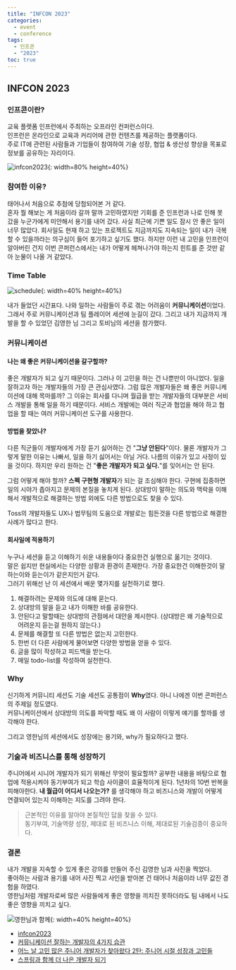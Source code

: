 ```yaml
---
title: "INFCON 2023"
categories:
  - event
  - conference
tags:
  - 인프콘
  - "2023"
toc: true
---
```


## INFCON 2023

### 인프콘이란?

교육 플랫폼 인프런에서 주최하는 오프라인 컨퍼런스이다.  
인프런은 온라인으로 교육과 커리어에 관한 컨텐츠를 제공하는 플랫폼이다.  
주로 IT에 관련된 사람들과 기업들이 참여하여 기술 성장, 협업 & 생산성 향상을 목표로 정보를 공유하는 자리이다.

![infcon2023](../../../assets/images/event/infcon/infcon2023.png){: width=80% height=40%}

### 참여한 이유?

태어나서 처음으로 추첨에 당첨되어본 거 같다.  
혼자 뭘 해보는 게 처음이라 갈까 말까 고민하였지만 기회를 준 인프런과 나로 인해 못 갔을 누군가에게 미안해서 용기를 내어 갔다.
사실 최근에 기쁜 일도 잠시 안 좋은 일이 너무 많았다. 회사일도 현재 하고 있는 프로젝트도 지금까지도 지속되는 일이 내가 극복할 수 있을까라는 의구심이 들어
포기하고 싶기도 했다.
하지만 이런 내 고민을 인프런이 알아버린 건지 이번 콘퍼런스에서는 내가 어떻게 헤쳐나가야 하는지 힌트를 준 것만 같아 눈물이 나올 거 같았다.

### Time Table

![schedule](../../../assets/images/event/infcon/schedule.png){: width=40% height=40%}

내가 들었던 시간표다. 나와 일하는 사람들이 주로 겪는 어려움이 **커뮤니케이션**이었다.
그래서 주로 커뮤니케이션과 팀 플레이어 세션에 눈길이 갔다. 그리고 내가 지금까지 개발을 할 수 있었던 김영한 님 그리고 토비님의 세션을 참가했다.

### 커뮤니케이션

#### 나는 왜 좋은 커뮤니케이션을 갈구할까?

좋은 개발자가 되고 싶기 때문이다. 그러나 이 고민을 하는 건 나뿐만이 아니었다. 일을 잘하고자 하는 개발자들의 가장 큰 관심사였다.
그럼 많은 개발자들은 왜 좋은 커뮤니케이션에 대해 목마를까? 그 이유는 회사를 다니며 월급을 받는 개발자들의 대부분은
서비스 개발을 통해 일을 하기 때문이다. 서비스 개발에는 여러 직군과 협업을 해야 하고 협업을 할 때는 여러 커뮤니케이션 도구를 사용한다.

#### 방법을 찾았나?

다른 직군들이 개발자에게 가장 듣기 싫어하는 건 "**그냥 안된다**"이다.
물론 개발자가 그렇게 말한 이유는 나빠서, 일을 하기 싫어서는 아닐 거다. 나름의 이유가 있고 사정이 있을 것이다. 하지만 우리 원하는 건 
"**좋은 개발자가 되고 싶다.**"를 잊어서는 안 된다.

그럼 어떻게 해야 할까? **스펙 구현형 개발자**가 되는 걸 조심해야 한다. 구현에 집중하면 일의 시야가 좁아지고 문제의 본질을 놓치게 된다.
상대방이 말하는 의도와 맥락을 이해해서 개발적으로 해결하는 방법 외에도 다른 방법으로도 찾을 수 있다.

Toss의 개발자들도 UX나 법무팀의 도움으로 개발로는 힘든것을 다른 방법으로 해결한 사례가 많다고 한다.

#### 회사일에 적용하기

누구나 세션을 듣고 이해하기 쉬운 내용들이다 중요한건 실행으로 옮기는 것이다.  
말은 쉽지만 현실에서는 다양한 상황과 환경이 존재한다. 가장 중요한건 이해한것이 말하는이와 듣는이가 같은지인거 같다.  
그러기 위해선 난 이 세션에서 배운 몇가지를 실천하기로 했다.

1. 해결하려는 문제와 의도에 대해 묻는다.
2. 상대방의 말을 듣고 내가 이해한 바를 공유한다.
3. 안된다고 말할때는 상대방의 관점에서 대안을 제시한다. (상대방은 왜 기술적으로 어려운지 듣는걸 원하지 않는다.)
4. 문제를 해결할 또 다른 방법은 없는지 고민한다.
5. 한번 더 다른 사람에게 물어보면 다양한 방법을 얻을 수 있다.
6. 글을 많이 작성하고 피드백을 받는다.
7. 매일 todo-list를 작성하여 실천한다.

### Why

신기하게 커뮤니티 세션도 기술 세션도 공통점이 **Why**였다. 아니 나에겐 이번 콘퍼런스의 주제일 정도였다.  
커뮤니케이션에서 상대방의 의도를 파악할 때도 왜 이 사람이 이렇게 얘기를 할까를 생각해야 한다.  

그리고 영한님의 세션에서도 성장에는 용기와, why가 필요하다고 했다.

### 기술과 비즈니스를 통해 성장하기

주니어에서 시니어 개발자가 되기 위해선 무엇이 필요할까? 공부한 내용을 바탕으로 협업에 적용시켜야 동기부여가 되고 학습 사이클이 효율적이게 된다. 
1년차의 10번 반복을 피해야한다. **내 월급이 어디서 나오는가?** 를 생각해야 하고 비즈니스와 개발이 어떻게 연결되어 있는지 이해하는 지도를 그려야 한다.  

> 근본적인 이유를 알아야 본질적인 답을 찾을 수 있다.  
> 동기부여, 기술역량 성장, 제대로 된 비즈니스 이해, 제대로된 기술검증이 중요하다.

### 결론

내가 개발을 지속할 수 있게 좋은 강의를 만들어 주신 김영한 님과 사진을 찍었다.  
좋아하는 사람과 용기를 내어 사진 찍고 사인을 받아본 건 태어나 처음이라 너무 값진 경험을 하였다.  
영한님처럼 개발자로써 많은 사람들에게 좋은 영향을 끼치진 못하더라도 팀 내에서 나도 좋은 영향을 끼치고 싶다.

![영한님과 함께](../../../assets/images/event/infcon/god.jpeg){: width=40% height=40%}

- [infcon2023](https://inflearn.com/conf/infcon-2023)
- [커뮤니케이션 잘하는 개발자의 4가지 습관](https://www.inflearn.com/conf/infcon-2023/session-detail?id=756)
- [어느 날 고민 많은 주니어 개발자가 찾아왔다 2탄: 주니어 시절 성장과 고민들](https://www.inflearn.com/conf/infcon-2023/session-detail?id=745)
- [스프링과 함께 더 나은 개발자 되기](https://www.inflearn.com/conf/infcon-2023/session-detail?id=769)